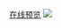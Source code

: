 [在线预览](https://todolist-two-blush.vercel.app)
![](/public/screenshot-todolist-two-blush.vercel.app-2024.06.11-23_56_48.png)
